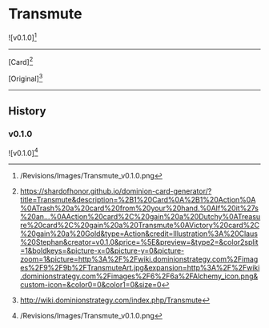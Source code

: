 # Transmute

![v0.1.0][^v0.1.0]

---

[Card][^Card]

[Original][^Original]

---

## History

### v0.1.0

![v0.1.0][^v0.1.0]

[^v0.1.0]: /Revisions/Images/Transmute_v0.1.0.png
[^Card]: https://shardofhonor.github.io/dominion-card-generator/?title=Transmute&description=%2B1%20Card%0A%2B1%20Action%0A%0ATrash%20a%20card%20from%20your%20hand.%0AIf%20it%27s%20an...%0AAction%20card%2C%20gain%20a%20Dutchy%0ATreasure%20card%2C%20gain%20a%20Transmute%0AVictory%20card%2C%20gain%20a%20Gold&type=Action&credit=Illustration%3A%20Claus%20Stephan&creator=v0.1.0&price=%5E&preview=&type2=&color2split=1&boldkeys=&picture-x=0&picture-y=0&picture-zoom=1&picture=http%3A%2F%2Fwiki.dominionstrategy.com%2Fimages%2F9%2F9b%2FTransmuteArt.jpg&expansion=http%3A%2F%2Fwiki.dominionstrategy.com%2Fimages%2F6%2F6a%2FAlchemy_icon.png&custom-icon=&color0=0&color1=0&size=0
[^Original]: http://wiki.dominionstrategy.com/index.php/Transmute
